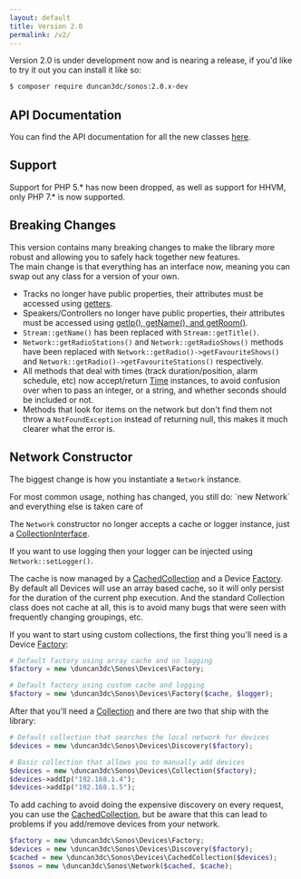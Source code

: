 ```yaml
---
layout: default
title: Version 2.0
permalink: /v2/
---
```


Version 2.0 is under development now and is nearing a release, if you'd like to try it out you can install it like so:

```bash
$ composer require duncan3dc/sonos:2.0.x-dev
```


## API Documentation

You can find the API documentation for all the new classes [here](../api-v2/namespaces/duncan3dc.Sonos.html).


## Support

Support for PHP 5.* has now been dropped, as well as support for HHVM, only PHP 7.* is now supported.


## Breaking Changes

This version contains many breaking changes to make the library more robust and allowing you to safely hack together new features.  
The main change is that everything has an interface now, meaning you can swap out any class for a version of your own.  

* Tracks no longer have public properties, their attributes must be accessed using [getters](../api-v2/classes/duncan3dc.Sonos.Interfaces.TrackInterface.html).
* Speakers/Controllers no longer have public properties, their attributes must be accessed using [getIp(), getName(), and getRoom()](../api-v2/classes/duncan3dc.Sonos.Interfaces.SpeakerInterface.html).
* `Stream::getName()` has been replaced with `Stream::getTitle()`.
* `Network::getRadioStations()` and `Network::getRadioShows()` methods have been replaced with `Network::getRadio()->getFavouriteShows()` and `Network::getRadio()->getFavouriteStations()` respectively.
* All methods that deal with times (track duration/position, alarm schedule, etc) now accept/return [Time](../api-v2/classes/duncan3dc.Sonos.Utils.Time.html) instances, to avoid confusion over when to pass an integer, or a string, and whether seconds should be included or not.
* Methods that look for items on the network but don't find them not throw a `NotFoundException` instead of returning null, this makes it much clearer what the error is.


## Network Constructor

The biggest change is how you instantiate a `Network` instance.

<p class="message-info">For most common usage, nothing has changed, you still do: `new Network` and everything else is taken care of</p>

The `Network` constructor no longer accepts a cache or logger instance, just a [CollectionInterface](../api-v2/classes/duncan3dc.Sonos.Interfaces.Devices.CollectionInterface.html).  

If you want to use logging then your logger can be injected using `Network::setLogger()`.  

The cache is now managed by a [CachedCollection](../api-v2/classes/duncan3dc.Sonos.Devices.CachedCollection.html) and a Device [Factory](../api-v2/classes/duncan3dc.Sonos.Devices.Factory.html).  
By default all Devices will use an array based cache, so it will only persist for the duration of the current php execution.
And the standard Collection class does not cache at all, this is to avoid many bugs that were seen with frequently changing groupings, etc.

If you want to start using custom collections, the first thing you'll need is a Device [Factory](../api-v2/classes/duncan3dc.Sonos.Interfaces.Devices.FactoryInterface.html):

```php
# Default factory using array cache and no logging
$factory = new \duncan3dc\Sonos\Devices\Factory;

# Default factory using custom cache and logging
$factory = new \duncan3dc\Sonos\Devices\Factory($cache, $logger);
```

After that you'll need a [Collection](../api-v2/classes/duncan3dc.Sonos.Interfaces.Devices.CollectionInterface.html) and there are two that ship with the library:

```php
# Default collection that searches the local network for devices
$devices = new \duncan3dc\Sonos\Devices\Discovery($factory);

# Basic collection that allows you to manually add devices
$devices = new \duncan3dc\Sonos\Devices\Collection($factory);
$devices->addIp("192.168.1.4");
$devices->addIp("192.168.1.5");
```

To add caching to avoid doing the expensive discovery on every request, you can use the [CachedCollection](../api-v2/classes/duncan3dc.Sonos.Devices.CachedCollection.html), but be aware that this can lead to problems if you add/remove devices from your network.

```php
$factory = new \duncan3dc\Sonos\Devices\Factory;
$devices = new \duncan3dc\Sonos\Devices\Discovery($factory);
$cached = new \duncan3dc\Sonos\Devices\CachedCollection($devices);
$sonos = new \duncan3dc\Sonos\Network($cached, $cache);
```
